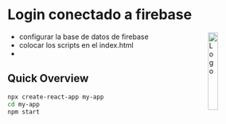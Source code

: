 # Login conectado a firebase

<img alt="Logo" align="right" src="https://create-react-app.dev/img/logo.svg" width="20%" />

- configurar la base de datos de firebase
- colocar los scripts en el index.html
-

## Quick Overview

```sh
npx create-react-app my-app
cd my-app
npm start
```

